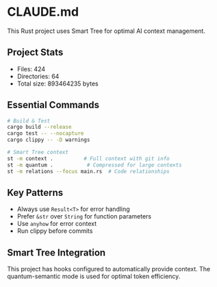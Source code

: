 # CLAUDE.md

This Rust project uses Smart Tree for optimal AI context management.

## Project Stats
- Files: 424
- Directories: 64
- Total size: 893464235 bytes

## Essential Commands

```bash
# Build & Test
cargo build --release
cargo test -- --nocapture
cargo clippy -- -D warnings

# Smart Tree context
st -m context .          # Full context with git info
st -m quantum .           # Compressed for large contexts
st -m relations --focus main.rs  # Code relationships
```

## Key Patterns
- Always use `Result<T>` for error handling
- Prefer `&str` over `String` for function parameters
- Use `anyhow` for error context
- Run clippy before commits

## Smart Tree Integration
This project has hooks configured to automatically provide context.
The quantum-semantic mode is used for optimal token efficiency.
